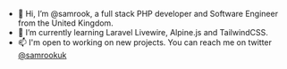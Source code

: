 - 👋 Hi, I’m @samrook, a full stack PHP developer and Software Engineer from the United Kingdom.
- 🌱 I’m currently learning Laravel Livewire, Alpine.js and TailwindCSS.
- 📫 I'm open to working on new projects. You can reach me on twitter [@samrookuk](https://twitter.com/samrookuk)

<!---
samrook/samrook is a ✨ special ✨ repository because its `README.md` (this file) appears on your GitHub profile.
You can click the Preview link to take a look at your changes.
--->
